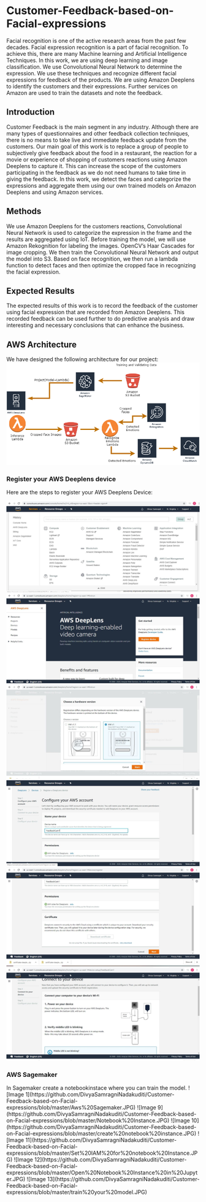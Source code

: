 # Customer-Feedback-based-on-Facial-expressions
Facial recognition is one of the active research areas from the past few decades. Facial expression recognition is a part of facial recognition. To achieve this, there are many Machine learning and Artificial Intelligence Techniques. In this work, we are using deep learning and image classification. We use Convolutional Neural Network to determine the expression. We use these techniques and recognize different facial expressions for feedback of the products. We are using Amazon Deeplens to identify the customers and their expressions. Further services on Amazon are used to train the datasets and note the feedback.

<h2> Introduction</h2>
Customer Feedback is the main segment in any industry. Although there are many types of questionnaires and other feedback collection techniques, there is no means to take live and immediate feedback update from the customers. Our main goal of this work is to replace a group of people to subjectively give feedback about the food in a restaurant, the reaction for a movie or experience of shopping of customers reactions using Amazon Deeplens to capture it. This can increase the scope of the customers participating in the feedback as we do not need humans to take time in giving the feedback. In this work, we detect the faces and categorize the expressions and aggregate them using our own trained models on Amazon Deeplens and using Amazon services.

<h2>Methods</h2>
We use Amazon Deeplens for the customers reactions, Convolutional Neural Network is used to categorize the expression in the frame and the results are aggregated using IoT. Before training the model, we will use Amazon Rekognition for labeling the images. OpenCV’s Haar Cascades for image cropping. We then train the Convolutional Neural Network and output the model into S3. Based on face recognition, we then run a lambda function to detect faces and then optimize the cropped face in recognizing the facial expression.

<h2>Expected Results</h2>
The expected results of this work is to record the feedback of the customer using facial expression that are recorded from Amazon Deeplens. This recorded feedback can be used further to do predictive analysis and draw interesting and necessary conclusions that can enhance the business. 

<h2> AWS Architecture</h2>

We have designed the following architecture for our project:
![Image 1](https://github.com/DivyaSamragniNadakuditi/Customer-Feedback-based-on-Facial-expressions/blob/master/Customer%20Feedback%20based%20on%20Facial%20Emotion%20%20Architecture.png)

<h3> Register your AWS Deeplens device</h3>
Here are the steps to register your AWS Deeplens Device:

![Image 1](https://github.com/DivyaSamragniNadakuditi/Customer-Feedback-based-on-Facial-expressions/blob/master/AWS%20Deeplens.JPG)
![Image 3](https://github.com/DivyaSamragniNadakuditi/Customer-Feedback-based-on-Facial-expressions/blob/master/Register%20Device.JPG)
![Image 7](https://github.com/DivyaSamragniNadakuditi/Customer-Feedback-based-on-Facial-expressions/blob/master/Hardware%20Selection.JPG)
![Image 4](https://github.com/DivyaSamragniNadakuditi/Customer-Feedback-based-on-Facial-expressions/blob/master/configure%20Account.JPG)
![Image 5](https://github.com/DivyaSamragniNadakuditi/Customer-Feedback-based-on-Facial-expressions/blob/master/Download%20certificate.JPG)
![Image 6](https://github.com/DivyaSamragniNadakuditi/Customer-Feedback-based-on-Facial-expressions/blob/master/connect%20your%20device.JPG)

<h3> AWS Sagemaker</h3>
In Sagemaker create a notebookinstace where you can train the model.
![Image 1](https://github.com/DivyaSamragniNadakuditi/Customer-Feedback-based-on-Facial-expressions/blob/master/Aws%20Sagemaker.JPG)
![Image 9](https://github.com/DivyaSamragniNadakuditi/Customer-Feedback-based-on-Facial-expressions/blob/master/Notebook%20Instance.JPG)
![Image 10](https://github.com/DivyaSamragniNadakuditi/Customer-Feedback-based-on-Facial-expressions/blob/master/create%20notebook%20instance.JPG)
![Image 11](https://github.com/DivyaSamragniNadakuditi/Customer-Feedback-based-on-Facial-expressions/blob/master/Set%20IAM%20for%20notebook%20Instance.JPG)
![Image 12](https://github.com/DivyaSamragniNadakuditi/Customer-Feedback-based-on-Facial-expressions/blob/master/Open%20Notebook%20Instance%20in%20Jupyter.JPG)
![Image 13](https://github.com/DivyaSamragniNadakuditi/Customer-Feedback-based-on-Facial-expressions/blob/master/train%20your%20model.JPG)
